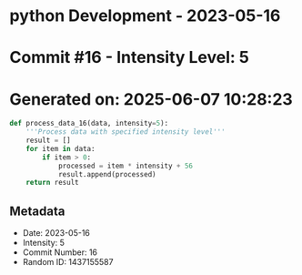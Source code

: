 ﻿# python Development - 2023-05-16
# Commit #16 - Intensity Level: 5
# Generated on: 2025-06-07 10:28:23
```python
def process_data_16(data, intensity=5):
    '''Process data with specified intensity level'''
    result = []
    for item in data:
        if item > 0:
            processed = item * intensity + 56
            result.append(processed)
    return result
```
## Metadata
- Date: 2023-05-16
- Intensity: 5
- Commit Number: 16
- Random ID: 1437155587
